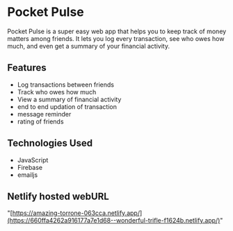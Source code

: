# Pocket Pulse

Pocket Pulse is a super easy web app that helps you to keep track of money matters among friends. It lets you log every transaction, see who owes how much, and even get a summary of your financial activity.

## Features
- Log transactions between friends
- Track who owes how much
- View a summary of financial activity
- end to end updation of transaction
- message reminder
- rating of friends

## Technologies Used
- JavaScript
- Firebase
- emailjs

## Netlify hosted webURL
"[https://amazing-torrone-063cca.netlify.app/](https://660ffa4262a916177a7e1d68--wonderful-trifle-f1624b.netlify.app/)"


